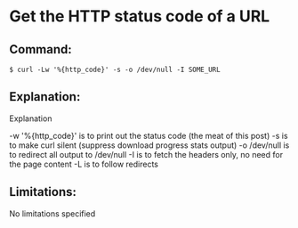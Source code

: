 # Get the HTTP status code of a URL

## Command:
```
$ curl -Lw '%{http_code}' -s -o /dev/null -I SOME_URL
```

## Explanation:
Explanation

-w '%{http_code}' is to print out the status code (the meat of this post)
-s is to make curl silent (suppress download progress stats output)
-o /dev/null is to redirect all output to /dev/null
-I is to fetch the headers only, no need for the page content
-L is to follow redirects

## Limitations:
No limitations specified

